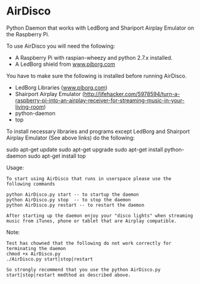 AirDisco
========

Python Daemon that works with LedBorg and Shariport Airplay Emulator on the Raspberry Pi.

To use AirDisco you will need the following:

* A Raspberry Pi with raspian-wheezy and python 2.7.x installed.
* A LedBorg shield from www.piborg.com

You have to make sure the following is installed before running AirDisco.

* LedBorg Libraries (www.piborg.com)
* Shairport Airplay Emulator (http://lifehacker.com/5978594/turn-a-raspberry-pi-into-an-airplay-receiver-for-streaming-music-in-your-living-room)
* python-daemon 
* top

To install necessary libraries and programs except LedBorg and Shairport Airplay Emulator (See above links) do the following:

sudo apt-get update 
sudo apt-get upgrade
sudo apt-get install python-daemon
sudo apt-get install top

Usage:

	To start using AirDisco that runs in userspace please use the following commands
	
	python AirDisco.py start -- to startup the daemon
	python AirDisco.py stop  -- to stop the daemon
	python AirDisco.py restart -- to restart the daemon
	
	After starting up the daemon enjoy your "disco lights" when streaming music from iTunes, phone or tablet that are Airplay compatible.
	
Note:

	Test has chowned that the following do not work correctly for terminating the daemon
	chmod +x AirDisco.py
	./AirDisco.py start|stop|restart
	
	So strongly recommend that you use the python AirDisco.py start|stop|restart medthod as described above.
